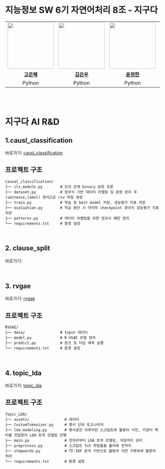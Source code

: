# 지능정보 SW 6기 자연어처리 8조 - 지구다

<table>
 <tr>
    <td align="center"><a href="https://github.com/eunhyea"><img src="https://avatars.githubusercontent.com/eunhyea" width="150px;" alt=""></td>
    <td align="center"><a href="https://github.com/eunwookim"><img src="https://avatars.githubusercontent.com/eunwookim" width="150px;" alt=""></td>
    <td align="center"><a href="https://github.com/Auspiland"><img src="https://avatars.githubusercontent.com/Auspiland" width="150px;" alt=""></td>
    <td align="center"><a href="https://github.com/DoxB"><img src="https://avatars.githubusercontent.com/DoxB" width="150px;" alt=""></td>
  </tr>
  <tr>
    <td align="center"><a href="https://github.com/eunhyea"><b>고은혜</b></td>
    <td align="center"><a href="https://github.com/eunwookim"><b>김은우</b></td>
    <td align="center"><a href="https://github.com/Auspiland"><b>윤정한</b></td>
    <td align="center"><a href="https://github.com/DoxB"><b>임정규</b></td>
  </tr>
  <tr>
    <td align="center">Python</td>
    <td align="center">Python</td>
    <td align="center">Python</td>
    <td align="center">Python</td>
  </tr>
</table>

<br />
<br />

# 지구다 AI R&D

## 1.causl_classification
바로가기: [causl_classification](causal_classification/README.md)
## 프로젝트 구조
```
Causal_classification/
├── cls_module.py        # 인과 관계 binary 분류 추론
├── dataset.py           # 정규식 기반 데이터 라벨링 및 문장 분리 후 (sentence,label) 형식으로 csv 파일 생성
├── train.py             # 학습 및 best model 저장, 성능평가 지표 저장
├── evaluation.py        # 학습 중단 시 마지막 checkpoint 찾아서 성능평가 지표 저장
├── patterns.py          # 데이터 라벨링을 위한 정규식 패턴 정의
└── requirements.txt     # 환경 설정
```
<br />

## 2. clause_split
바로가기:

<br />

## 3. rvgae
바로가기: [rvgae](rvgae/README.md)
## 프로젝트 구조
```
RVGAE/
├── data/                # Input 데이터
├── model.py             # R-VGAE 모델 정의
├── predict.py           # 링크 및 타입 예측 실행
└── requirements.txt     # 환경 설정
```
<br />

## 4. topic_lda
바로가기: [topic_lda](topic_lda/README.md)
## 프로젝트 구조
```
Topic_LDA/
├── assets/                # 데이터
├── CustomTokenizer.py     # 명사 단위 토크나이저
├── lda_modeling.py        # 명사로만 이루어진 스크립트와 불용어 사전, 카운터 벡터를 전달받아 LDA 토픽 모델링 진행
├── main.py                # 전처리부터 LDA 토픽 모델링, 저장까지 관리
├── preprocess.py          # 스크립트 txt 파일들을 불러와 전처리
├── stopwords.py           # TF-IDF 분석 기반으로 불용어 사전 구축하여 불용어 처리
└── requirements.txt       # 환경 설정
```
<br />